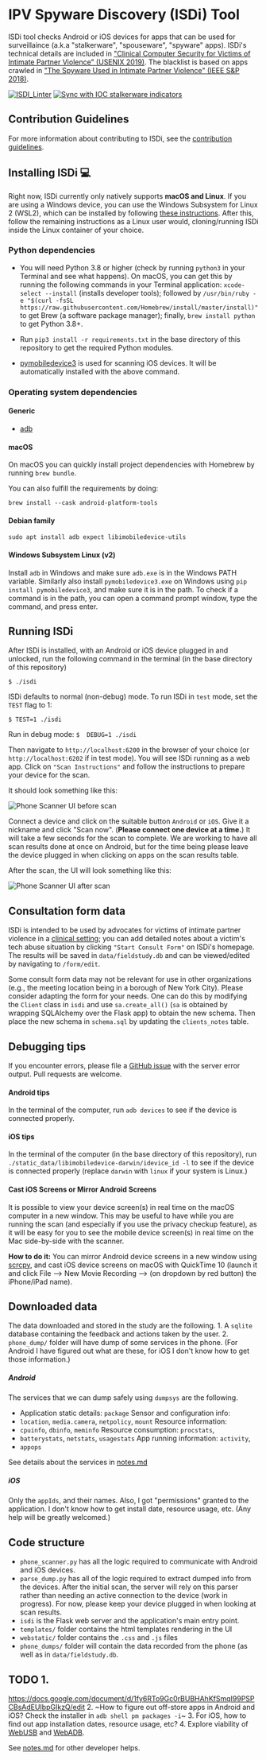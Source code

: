# IPV Spyware Discovery (ISDi) Tool

ISDi tool checks Android or iOS devices for apps that can be used for surveillaince
(a.k.a "stalkerware", "spouseware", "spyware" apps). ISDi's technical details are included
in ["Clinical Computer Security for Victims of Intimate Partner Violence"
(USENIX 2019)](https://www.usenix.org/conference/usenixsecurity19/presentation/havron). The blacklist is based
on apps crawled in ["The Spyware Used in Intimate Partner Violence" (IEEE S&P 2018)](https://www.computer.org/csdl/pds/api/csdl/proceedings/download-article/12OmNxWuiny/pdf).

[![ISDI_Linter](https://github.com/stopipv/isdi/actions/workflows/super-linter.yml/badge.svg)](https://github.com/stopipv/isdi/actions/workflows/super-linter.yml)
[![Sync with IOC stalkerware indicators](https://github.com/stopipv/isdi/actions/workflows/get-stalkerware-indicators.yml/badge.svg)](https://github.com/stopipv/isdi/actions/workflows/get-stalkerware-indicators.yml)

## Contribution Guidelines
For more information about contributing to ISDi, see the [contribution guidelines](contribution.md).


## Installing ISDi :computer:

Right now, ISDi currently only natively supports **macOS and Linux**. If you are using a Windows device, you can use the Windows Subsystem for Linux 2
(WSL2), which can be installed by following [these instructions](https://docs.microsoft.com/en-us/windows/wsl/wsl2-install). After this,
follow the remaining instructions as a Linux user would, cloning/running 
ISDi inside the Linux container of your choice. 

### Python dependencies
- You will need Python 3.8 or higher (check by running `python3` in your
Terminal and see what happens).  On macOS, you can get this by running the
following commands in your Terminal application: `xcode-select --install`
(installs developer tools); followed by `/usr/bin/ruby -e "$(curl -fsSL
https://raw.githubusercontent.com/Homebrew/install/master/install)"` to get
Brew (a software package manager); finally, `brew install python` to get Python
3.8+.

- Run `pip3 install -r
requirements.txt` in the base directory of this repository to get the required
Python modules.

* [pymobiledevice3](https://pypi.org/project/pymobiledevice3/) is used for scanning iOS devices. It will be automatically installed with the above command.
 
### Operating system dependencies

#### Generic
* [adb](https://developer.android.com/studio/releases/platform-tools.html)


#### macOS
On macOS you can quickly install project dependencies with Homebrew by running `brew bundle`.

You can also fulfill the requirements by doing:
```
brew install --cask android-platform-tools
```

#### Debian family

```
sudo apt install adb expect libimobiledevice-utils
```

#### Windows Subsystem Linux (v2)
Install `adb` in Windows and make sure `adb.exe` is in the Windows PATH variable. Similarly also install `pymobiledevice3.exe` on Windows using `pip install pymobiledevice3`, and make sure it is in the path. To check if a command is in the path, you can open a command prompt window, type the command, and press enter. 

## Running ISDi

After ISDi is installed, with an Android or iOS
device plugged in and unlocked, run the following command in the terminal (in
the base directory of this repository)

```$ ./isdi ```

ISDi defaults to normal (non-debug) mode. To run ISDi in `test` mode, set the `TEST` flag to 1: 

```$ TEST=1 ./isdi```

Run in debug mode: `$  DEBUG=1 ./isdi`

Then navigate to `http://localhost:6200` in the browser of your choice (or `http://localhost:6202` if
in test mode). You will see ISDi running as a web app. Click on `"Scan Instructions"` and follow 
the instructions to prepare your device for the scan.

It should look something like this:

![Phone Scanner UI before scan](webstatic/ISDi_before_scan.png "Phone Scanner
UI before scan")

Connect a device and click on the suitable button `Android` or `iOS`. Give it a
nickname and click "Scan now". (**Please connect one device at a time.**) It
will take a few seconds for the scan to complete. We are working to have all
scan results done at once on Android, but for the time being please leave the
device plugged in when clicking on apps on the scan results table.

After the scan, the UI will look something like this:

![Phone Scanner UI after scan](webstatic/ISDi_after_scan.png "Phone Scanner
UI")

## Consultation form data 
ISDi is intended to be used by advocates for victims of intimate partner violence in 
a [clinical setting](http://www.nixdell.com/papers/2019-usenix_clinical_security_FULL.pdf); 
you can add detailed notes about a victim's tech abuse situation 
by clicking `"Start Consult Form"` on ISDi's homepage. The results
will be saved in `data/fieldstudy.db` and can be viewed/edited
by navigating to `/form/edit`.

Some consult form data may not be relevant for use in
other organizations (e.g., the meeting location being 
in a borough of New York City). Please consider adapting the form 
for your needs. One can do this by modifying the `Client` class in 
`isdi` and use `sa.create_all()` (`sa` is obtained by wrapping SQLAlchemy over 
the Flask app) to obtain the new
schema. Then place the new schema in `schema.sql` by updating the `clients_notes` table.

## Debugging tips 
If you encounter errors, please file a [GitHub issue](../../issues/) with the server error output. 
Pull requests are welcome. 

#### Android tips 
In the terminal of the computer, run `adb devices` to see if
the device is connected properly.


#### iOS tips 
In the terminal of the computer (in the base directory of this repository), 
run `./static_data/libimobiledevice-darwin/idevice_id -l` to see if
the device is connected properly (replace `darwin` with `linux` if your system is Linux.)

#### Cast iOS Screens or Mirror Android Screens 
It is possible to view your
device screen(s) in real time on the macOS computer in a new window. This may
be useful to have while you are running the scan (and especially if you use the
privacy checkup feature), as it will be easy for you to see the mobile device
screen(s) in real time on the Mac side-by-side with the scanner.

**How to do it:** 
You can mirror Android device screens in a new window using
[scrcpy](https://github.com/Genymobile/scrcpy), and cast iOS device screens on
macOS with QuickTime 10 (launch it and click File --> New Movie Recording -->
(on dropdown by red button) the iPhone/iPad name).

## Downloaded data ## 
The data downloaded and stored in the study are the
following.  1. A `sqlite` database containing the feedback and actions taken by
the user.  2. `phone_dump/` folder will have dump of some services in the
phone.  (For Android I have figured out what are these, for iOS I don't know
how to get those information.)

##### Android 
The services that we can dump safely using `dumpsys` are the
following.
* Application static details: `package` Sensor and configuration info:
* `location`, `media.camera`, `netpolicy`, `mount` Resource information:
* `cpuinfo`, `dbinfo`, `meminfo` Resource consumption: `procstats`,
* `batterystats`, `netstats`, `usagestats` App running information: `activity`,
* `appops`

See details about the services in [notes.md](notes.md)

##### iOS 
Only the `appIds`, and their names. Also, I got "permissions" granted
to the application. I don't know how to get install date, resource usage, etc.
(Any help will be greatly welcomed.)


## Code structure  
* `phone_scanner.py` has all the logic required to communicate with Android and
  iOS devices.
* `parse_dump.py` has all of the logic required to extract dumped info from the
 devices. After the initial scan, the server will rely on this parser rather
 than needing an active connection to the device (work in progress). For now,
 please keep your device plugged in when looking at scan results.  
* `isdi` is the Flask web server and the application's main entry point.
* `templates/` folder contains the html templates rendering in the UI 
* `webstatic/` folder contains the `.css` and `.js` files
* `phone_dumps/` folder will contain the data recorded from the phone (as well as in 
`data/fieldstudy.db`.



## TODO 1.
https://docs.google.com/document/d/1fy6RTo9Gc0rBUBHAhKfSmqI99PSPCBsAdEUIbpGIkzQ/edit
2. ~How to figure out off-store apps in Android and iOS? Check the installer in
`adb shell pm packages -i`~ 3. For iOS, how to find out app installation dates,
resource usage, etc?  4. Explore viability of
[WebUSB](https://github.com/WICG/webusb) and
[WebADB](https://github.com/webadb/webadb.js).

See [notes.md](notes.md) for other developer helps.
